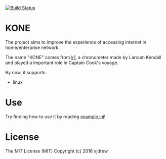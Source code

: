 [![Build Status](https://travis-ci.org/xjdrew/kone.svg?branch=master)](https://travis-ci.org/xjdrew/kone)

# KONE
The project aims to improve the experience of accessing internet in home/enterprise network.

The name "KONE" comes from [k1](https://en.wikipedia.org/wiki/Larcum_Kendall#K1), a chronometer made by Larcum Kendall and played a important role in Captain Cook's voyage.

By now, it supports:
* linux

# Use
Try finding how to use it by reading [example.ini](https://github.com/xjdrew/kone/blob/master/example.ini)!

# License
The MIT License (MIT) Copyright (c) 2016 xjdrew
